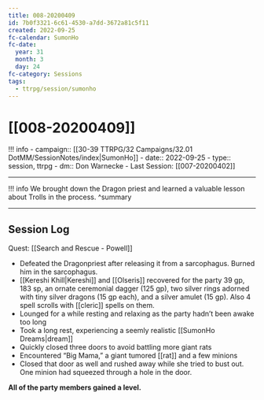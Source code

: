 ```yaml
---
title: 008-20200409
id: 7b0f3321-6c61-4530-a7dd-3672a81c5f11
created: 2022-09-25
fc-calendar: SumonHo
fc-date:
  year: 31
  month: 3
  day: 24
fc-category: Sessions
tags:
  - ttrpg/session/sumonho
---
```


# [[008-20200409]]

!!! info
    - campaign:: [[30-39 TTRPG/32 Campaigns/32.01 DotMM/SessionNotes/index|SumonHo]]
    - date:: 2022-09-25
    - type:: session, ttrpg
    - dm:: Don Warnecke
    - Last Session: [[007-20200402]]


---

!!! info
    We brought down the Dragon priest and learned a valuable lesson about Trolls in the process.
    ^summary

---


## Session Log


Quest: [[Search and Rescue - Powell]]

- Defeated the Dragonpriest after releasing it from a sarcophagus. Burned him in the sarcophagus.
- [[Kereshi Khill|Kereshi]] and [[Olseris]] recovered for the party 39 gp, 183 sp, an ornate ceremonial dagger (125 gp), two silver rings adorned with tiny silver dragons (15 gp each), and a silver amulet (15 gp). Also 4 spell scrolls with [[cleric]] spells on them. 
- Lounged for a while resting and relaxing as the party hadn’t been awake too long
- Took a long rest, experiencing a seemly realistic [[SumonHo Dreams|dream]]
- Quickly closed three doors to avoid battling more giant rats
- Encountered “Big Mama,” a giant tumored [[rat]] and a few minions
- Closed that door as well and rushed away while she tried to bust out. One minion had squeezed through a hole in the door.

**All of the party members gained a level.**
